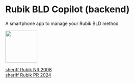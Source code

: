 # Rubik BLD Copilot (backend) 

A smartphone app to manage your Rubik BLD method

<img width=100 src="https://i.ibb.co/TcYYJjc/48301f3f3f2449f3eafb874add5a966e-removebg-preview.png">

[sheriff Rubik NR 2008](https://www.youtube.com/watch?v=RD9LsOT2KCQ&ab_channel=sheriff19891989)  
[sheriff Rubik PR 2024](https://www.youtube.com/watch?v=70QKovD5SjE&ab_channel=sheriff19891989)
